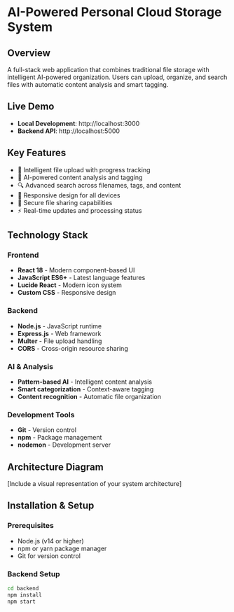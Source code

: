 # AI-Powered Personal Cloud Storage System

## Overview
A full-stack web application that combines traditional file storage with intelligent AI-powered organization. Users can upload, organize, and search files with automatic content analysis and smart tagging.

## Live Demo
- **Local Development**: http://localhost:3000
- **Backend API**: http://localhost:5000

## Key Features
- 🚀 Intelligent file upload with progress tracking
- 🤖 AI-powered content analysis and tagging
- 🔍 Advanced search across filenames, tags, and content
- 📱 Responsive design for all devices
- 🔗 Secure file sharing capabilities
- ⚡ Real-time updates and processing status

## Technology Stack

### Frontend
- **React 18** - Modern component-based UI
- **JavaScript ES6+** - Latest language features
- **Lucide React** - Modern icon system
- **Custom CSS** - Responsive design

### Backend
- **Node.js** - JavaScript runtime
- **Express.js** - Web framework
- **Multer** - File upload handling
- **CORS** - Cross-origin resource sharing

### AI & Analysis
- **Pattern-based AI** - Intelligent content analysis
- **Smart categorization** - Context-aware tagging
- **Content recognition** - Automatic file organization

### Development Tools
- **Git** - Version control
- **npm** - Package management
- **nodemon** - Development server

## Architecture Diagram
[Include a visual representation of your system architecture]

## Installation & Setup

### Prerequisites
- Node.js (v14 or higher)
- npm or yarn package manager
- Git for version control

### Backend Setup
```bash
cd backend
npm install
npm start